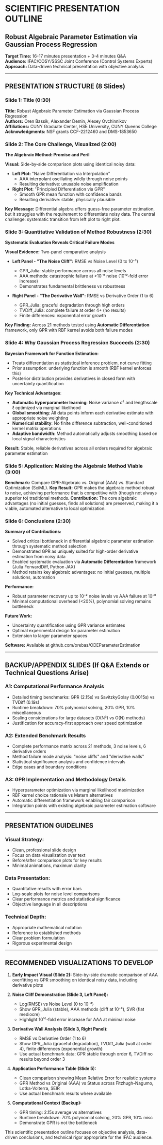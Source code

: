 # SCIENTIFIC PRESENTATION OUTLINE
## Robust Algebraic Parameter Estimation via Gaussian Process Regression

**Target Time:** 16-17 minutes presentation + 3-4 minutes Q&A  
**Audience:** IFAC/COSY/SSSC Joint Conference (Control Systems Experts)  
**Approach:** Data-driven technical presentation with objective analysis

---

## PRESENTATION STRUCTURE (8 Slides)

### **Slide 1: Title (0:30)**
**Title:** Robust Algebraic Parameter Estimation via Gaussian Process Regression  
**Authors:** Oren Bassik, Alexander Demin, Alexey Ovchinnikov  
**Affiliations:** CUNY Graduate Center, HSE University, CUNY Queens College  
**Acknowledgments:** NSF grants CCF-2212460 and DMS-1853650

### **Slide 2: The Core Challenge, Visualized (2:00)**
**The Algebraic Method: Promise and Peril**

**Visual:** Side-by-side comparison plots using identical noisy data:
- **Left Plot:** "Naive Differentiation via Interpolation"
  - AAA interpolant oscillating wildly through noise points
  - Resulting derivative: unusable noise amplification
- **Right Plot:** "Principled Differentiation via GPR" 
  - Smooth GPR mean function with confidence bands
  - Resulting derivative: stable, physically plausible

**Key Message:** Differential algebra offers guess-free parameter estimation, but it struggles with the requirement to differentiate noisy data. The central challenge: systematic transition from left plot to right plot.

### **Slide 3: Quantitative Validation of Method Robustness (2:30)**
**Systematic Evaluation Reveals Critical Failure Modes**

**Visual Evidence:** Two-panel comparative analysis
- **Left Panel - "The Noise Cliff":** RMSE vs Noise Level (0 to 10⁻³)
  - GPR_Julia: stable performance across all noise levels
  - AAA methods: catastrophic failure at >10⁻⁸ noise (10¹⁰-fold error increase)
  - Demonstrates fundamental brittleness vs robustness

- **Right Panel - "The Derivative Wall":** RMSE vs Derivative Order (1 to 6)
  - GPR_Julia: graceful degradation through high orders
  - TVDiff_Julia: complete failure at order 4+ (no results)
  - Finite differences: exponential error growth

**Key Finding:** Across 21 methods tested using **Automatic Differentiation** framework, only GPR with RBF kernel avoids both failure modes

### **Slide 4: Why Gaussian Process Regression Succeeds (2:30)**
**Bayesian Framework for Function Estimation:**
- Treats differentiation as statistical inference problem, not curve fitting
- Prior assumption: underlying function is smooth (RBF kernel enforces this)
- Posterior distribution provides derivatives in closed form with uncertainty quantification

**Key Technical Advantages:**
- **Automatic hyperparameter learning**: Noise variance σ² and lengthscale ℓ optimized via marginal likelihood
- **Global smoothing**: All data points inform each derivative estimate with appropriate noise weighting  
- **Numerical stability**: No finite difference subtraction, well-conditioned kernel matrix operations
- **Adaptive bandwidth**: Method automatically adjusts smoothing based on local signal characteristics

**Result:** Stable, reliable derivatives across all orders required for algebraic parameter estimation

### **Slide 5: Application: Making the Algebraic Method Viable (3:00)**
**Benchmark:** Compare GPR-Algebraic vs. Original (AAA) vs. Standard Optimization (SciML).
**Key Result:** GPR makes the algebraic method robust to noise, achieving performance that is competitive with (though not always superior to) traditional methods.
**Contribution:** The core algebraic advantages (no initial guesses, finds all solutions) are preserved, making it a viable, automated alternative to local optimization.

### **Slide 6: Conclusions (2:30)**
**Summary of Contributions:**
- Solved critical bottleneck in differential algebraic parameter estimation through systematic method selection
- Demonstrated GPR as uniquely suited for high-order derivative estimation from noisy data
- Enabled systematic evaluation via **Automatic Differentiation** framework (Julia ForwardDiff, Python JAX)
- Method retains key algebraic advantages: no initial guesses, multiple solutions, automation

**Performance:**
- Robust parameter recovery up to 10⁻² noise levels vs AAA failure at 10⁻⁸
- Minimal computational overhead (<20%), polynomial solving remains bottleneck

**Future Work:**
- Uncertainty quantification using GPR variance estimates
- Optimal experimental design for parameter estimation
- Extension to larger parameter spaces

**Software:** Available at github.com/orebas/ODEParameterEstimation

---

## BACKUP/APPENDIX SLIDES (If Q&A Extends or Technical Questions Arise)

### **A1: Computational Performance Analysis**
- Detailed timing benchmarks: GPR (2.15s) vs SavitzkyGolay (0.0015s) vs TVDiff (0.19s)
- Runtime breakdown: 70% polynomial solving, 20% GPR, 10% miscellaneous
- Scaling considerations for large datasets (O(N³) vs O(N) methods)
- Justification for accuracy-first approach over speed optimization

### **A2: Extended Benchmark Results**
- Complete performance matrix across 21 methods, 3 noise levels, 6 derivative orders
- Method failure mode analysis: "noise cliffs" and "derivative walls"
- Statistical significance analysis and confidence intervals
- Edge cases and boundary conditions

### **A3: GPR Implementation and Methodology Details**
- Hyperparameter optimization via marginal likelihood maximization
- RBF kernel choice rationale vs Matern alternatives
- Automatic differentiation framework enabling fair comparison
- Integration points with existing algebraic parameter estimation software

---

## PRESENTATION GUIDELINES

### **Visual Strategy:**
- Clean, professional slide design
- Focus on data visualization over text
- Before/after comparison plots for key results
- Minimal animations, maximum clarity

### **Data Presentation:**
- Quantitative results with error bars
- Log-scale plots for noise level comparisons
- Clear performance metrics and statistical significance
- Objective language in all descriptions

### **Technical Depth:**
- Appropriate mathematical notation
- Reference to established methods
- Clear problem formulation
- Rigorous experimental design

---

## RECOMMENDED VISUALIZATIONS TO DEVELOP

1. **Early Impact Visual (Slide 2):** Side-by-side dramatic comparison of AAA overfitting vs GPR smoothing on identical noisy data, including derivative plots

2. **Noise Cliff Demonstration (Slide 3, Left Panel):** 
   - Log(RMSE) vs Noise Level (0 to 10⁻³) 
   - Show GPR_Julia (stable), AAA methods (cliff at 10⁻⁸), SVR (flat mediocre)
   - Highlight 10¹⁰-fold error increase for AAA at minimal noise

3. **Derivative Wall Analysis (Slide 3, Right Panel):**
   - RMSE vs Derivative Order (1 to 6)
   - Show GPR_Julia (graceful degradation), TVDiff_Julia (wall at order 4), finite differences (exponential growth)
   - Use actual benchmark data: GPR stable through order 6, TVDiff no results beyond order 3

4. **Application Performance Table (Slide 5):**
   - Clean comparison showing Mean Relative Error for realistic systems
   - GPR Method vs Original (AAA) vs Status across Fitzhugh-Nagumo, Lotka-Volterra, SEIR
   - Use actual benchmark results where available

5. **Computational Context (Backup):**
   - GPR timing: 2.15s average vs alternatives
   - Runtime breakdown: 70% polynomial solving, 20% GPR, 10% misc
   - Demonstrate GPR is not the bottleneck

This scientific presentation outline focuses on objective analysis, data-driven conclusions, and technical rigor appropriate for the IFAC audience.

